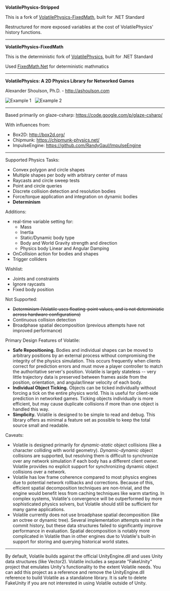 **VolatilePhysics-Stripped**

This is a fork of [VolatilePhysics-FixedMath](https://github.com/cathei/VolatilePhysics-FixedMath), built for .NET Standard

Restructured for more exposed variables at the cost of VolatilePhysics' history functions.

---

**VolatilePhysics-FixedMath**

This is the deterministic fork of [VolatilePhysics](https://github.com/ashoulson/VolatilePhysics), built for .NET Standard

Used [FixedMath.Net](https://github.com/asik/FixedMath.Net) for deterministic mathmatics

---

**VolatilePhysics: A 2D Physics Library for Networked Games**

Alexander Shoulson, Ph.D. - http://ashoulson.com

![Example 1](https://raw.githubusercontent.com/ashoulson/VolatilePhysics/master/Images/example1.gif) &nbsp; ![Example 2](https://raw.githubusercontent.com/ashoulson/VolatilePhysics/master/Images/example2.gif)

---

Based primarily on glaze-csharp: https://code.google.com/p/glaze-csharp/

With influences from: 
- Box2D: http://box2d.org/
- Chipmunk: https://chipmunk-physics.net/
- ImpulseEngine: https://github.com/RandyGaul/ImpulseEngine

---

Supported Physics Tasks:
- Convex polygon and circle shapes
- Multiple shapes per body with arbitrary center of mass
- Raycasts and circle sweep tests
- Point and circle queries
- Discrete collision detection and resolution bodies
- Force/torque application and integration on dynamic bodies
- **Determinism**

Additions:
- real-time variable setting for:
    - Mass
    - Inertia
    - Static/Dynamic body type
    - Body and World Gravity strength and direction
    - Physics body Linear and Angular Damping
- OnCollision action for bodies and shapes
- Trigger colliders

Wishlist:
- Joints and constraints
- Ignore raycasts
- Fixed body position

Not Supported:
- ~~Determinism (Volatile uses floating-point values, and is not deterministic across hardware configurations)~~
- Continuous collision detection
- Broadphase spatial decomposition (previous attempts have not improved performance)

Primary Design Features of Volatile:
- **Safe Repositioning.** Bodies and individual shapes can be moved to arbitrary positions by an external process without compromising the integrity of the physics simulation. This occurs frequently when clients correct for prediction errors and must move a player controller to match the authoritative server's position. Volatile is largely stateless -- very little trajectory data is preserved between frames aside from the position, orientation, and angular/linear velocity of each body.
- **Individual Object Ticking.** Objects can be ticked individually without forcing a tick on the entire physics world. This is useful for client-side prediction in networked games. Ticking objects individually is more efficient, but may cause duplicate collisions if more than one object is handled this way.
- **Simplicity.** Volatile is designed to be simple to read and debug. This library offers as minimal a feature set as possible to keep the total source small and readable.

Caveats:
- Volatile is designed primarily for *dynamic-static* object collisions (like a character colliding with world geometry). *Dynamic-dynamic* object collisions are supported, but resolving them is difficult to synchronize over any network simulation if each body has a different client owner. Volatile provides no explicit support for synchronizing dynamic object collisions over a network.
- Volatile has low frame coherence compared to most physics engines due to potential network rollbacks and corrections. Because of this, efficient spatial decomposition techniques are non-trivial, and the engine would benefit less from caching techniques like warm starting. In complex systems, Volatile's convergence will be outperformed by more sophisticated physics solvers, but Volatile should still be sufficient for many game applications.
- Volatile currently does not use broadphase spatial decomposition (like an octree or dynamic tree). Several implementation attempts exist in the commit history, but these data structures failed to significantly improve performance in evaluation. Spatial decomposition is notably more complicated in Volatile than in other engines due to Volatile's built-in support for storing and querying historical world states.

---

By default, Volatile builds against the official UnityEngine.dll and uses Unity data structures (like Vector2). Volatile includes a separate "FakeUnity" project that emulates Unity's functionality to the extent Volatile needs. You can add this project as a reference and remove the UnityEngine.dll reference to build Volatile as a standalone library. It is safe to delete FakeUnity if you are not interested in using Volatile outside of Unity.
